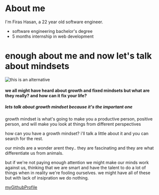 # About me
<p> I'm Firas Hasan, a 22 year old software engineer. </p>

- software engineering bachelor's degree
- 5 months internship in web development

# enough about me and now let's talk about mindsets

![this is an alternative](https://abnresource.com/wp-content/uploads/2020/06/ABN-Resource_Growth-Mindset-2.jpg)

#### we all might have heard about growth and fixed mindsets but what are they really? and how can it fix your life? 

##### lets talk about growth mindset because it's the important one 

<p> growth mindset is what's going to make you a productive person, positive person, and will make you look at things from different perspectives <p>
<p> how can you have a growth mindset? i'll talk a little about it and you can search for the rest. </p>
<p> our minds are a wonder arent they.. they are fascinating and they are what differentiate us from animals. </p>
<p> but if we're not paying enough attention we might make our minds work against us, thinking that we are smart and have the talent to do a lot of things when in reality we're fooling ourselves. we might have all of these but with lack of insipration we do nothing. </p>

[myGithubProfile](https://github.com/FirasHasan)
